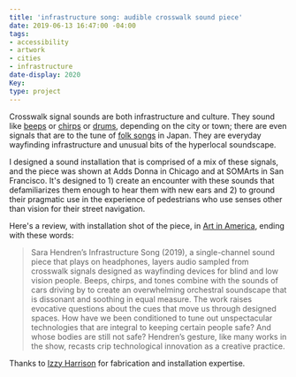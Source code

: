 ```yaml
---
title: 'infrastructure song: audible crosswalk sound piece'
date: 2019-06-13 16:47:00 -04:00
tags:
- accessibility
- artwork
- cities
- infrastructure
date-display: 2020
Key: 
type: project
---
```


Crosswalk signal sounds are both infrastructure and culture. They sound like [beeps](https://www.youtube.com/watch?v=xjAq9tPaNLg) or [chirps](https://www.youtube.com/watch?v=gpE5-x6u500) or [drums](https://www.youtube.com/watch?v=HSNYmcbsnQw), depending on the city or town; there are even signals that are to the tune of [folk songs](https://www.youtube.com/watch?v=F-7k2y-mXAw) in Japan. They are everyday wayfinding infrastructure and unusual bits of the hyperlocal soundscape.

I designed a sound installation that is comprised of a mix of these signals, and the piece was shown at Adds Donna in Chicago and at SOMArts in San Francisco. It's designed to 1) create an encounter with these sounds that defamiliarizes them enough to hear them with new ears and 2) to ground their pragmatic use in the experience of pedestrians who use senses other than vision for their street navigation. 

Here's a review, with installation shot of the piece, in [Art in America](https://www.artnews.com/art-in-america/aia-reviews/recoding-criptech-hacking-disability-sara-hendren-1202678282/), ending with these words: 

>Sara Hendren’s Infrastructure Song (2019), a single-channel sound piece that plays on headphones, layers audio sampled from crosswalk signals designed as wayfinding devices for blind and low vision people. Beeps, chirps, and tones combine with the sounds of cars driving by to create an overwhelming orchestral soundscape that is dissonant and soothing in equal measure. The work raises evocative questions about the cues that move us through designed spaces. How have we been conditioned to tune out unspectacular technologies that are integral to keeping certain people safe? And whose bodies are still not safe? Hendren’s gesture, like many works in the show, recasts crip technological innovation as a creative practice.

Thanks to [Izzy Harrison](http://izzyjade.com/) for fabrication and installation expertise.


 